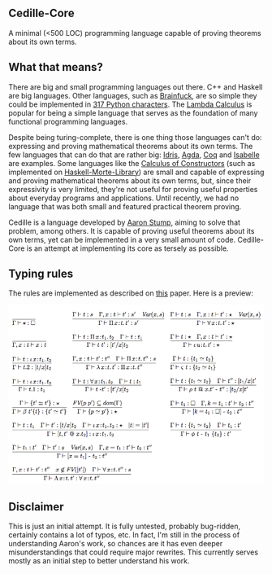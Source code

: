## Cedille-Core 

A minimal (<500 LOC) programming language capable of proving theorems about its own terms.

## What that means?

There are big and small programming languages out there. C++ and Haskell are big languages. Other languages, such as [Brainfuck](https://en.wikipedia.org/wiki/Brainfuck), are so simple they could be implemented in [317 Python characters](https://codegolf.stackexchange.com/a/3085/7607). The [Lambda Calculus](https://en.wikipedia.org/wiki/Lambda_calculus) is popular for being a simple language that serves as the foundation of many functional programming languages.

Despite being turing-complete, there is one thing those languages can't do: expressing and proving mathematical theorems about its own terms. The few languages that can do that are rather big: [Idris](https://www.idris-lang.org/), [Agda](https://en.wikipedia.org/wiki/Agda_(programming_language)), [Coq](https://coq.inria.fr/) and [Isabelle](https://isabelle.in.tum.de/) are examples. Some languages like the [Calculus of Constructors](https://en.wikipedia.org/wiki/Calculus_of_constructions) (such as implemented on [Haskell-Morte-Library](https://github.com/Gabriel439/Haskell-Morte-Library)) are small and capable of expressing and proving mathematical theorems about its own terms, but, since their expressivity is very limited, they're not useful for proving useful properties about everyday programs and applications. Until recently, we had no language that was both small and featured practical theorem proving.

Cedille is a language developed by [Aaron Stump](http://homepage.divms.uiowa.edu/~astump/), aiming to solve that problem, among others. It is capable of proving useful theorems about its own terms, yet can be implemented in a very small amount of code. Cedille-Core is an attempt at implementing its core as tersely as possible.

## Typing rules


The rules are implemented as described on [this](spec.pdf) paper. Here is a preview:

![rules.png](rules.png)

## Disclaimer

This is just an initial attempt. It is fully untested, probably bug-ridden, certainly contains a lot of typos, etc. In fact, I'm still in the process of understanding Aaron's work, so chances are it has even deeper misunderstandings that could require major rewrites. This currently serves mostly as an initial step to better understand his work.
